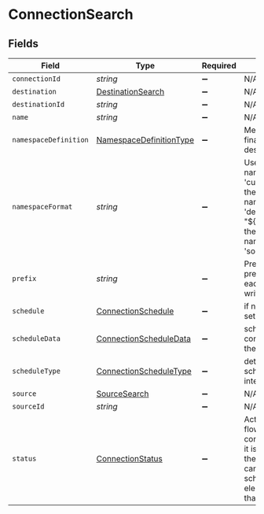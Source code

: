 # ConnectionSearch


## Fields

| Field                                                                                                                                                                                                                             | Type                                                                                                                                                                                                                              | Required                                                                                                                                                                                                                          | Description                                                                                                                                                                                                                       | Example                                                                                                                                                                                                                           |
| --------------------------------------------------------------------------------------------------------------------------------------------------------------------------------------------------------------------------------- | --------------------------------------------------------------------------------------------------------------------------------------------------------------------------------------------------------------------------------- | --------------------------------------------------------------------------------------------------------------------------------------------------------------------------------------------------------------------------------- | --------------------------------------------------------------------------------------------------------------------------------------------------------------------------------------------------------------------------------- | --------------------------------------------------------------------------------------------------------------------------------------------------------------------------------------------------------------------------------- |
| `connectionId`                                                                                                                                                                                                                    | *string*                                                                                                                                                                                                                          | :heavy_minus_sign:                                                                                                                                                                                                                | N/A                                                                                                                                                                                                                               |                                                                                                                                                                                                                                   |
| `destination`                                                                                                                                                                                                                     | [DestinationSearch](../../models/shared/destinationsearch.md)                                                                                                                                                                     | :heavy_minus_sign:                                                                                                                                                                                                                | N/A                                                                                                                                                                                                                               |                                                                                                                                                                                                                                   |
| `destinationId`                                                                                                                                                                                                                   | *string*                                                                                                                                                                                                                          | :heavy_minus_sign:                                                                                                                                                                                                                | N/A                                                                                                                                                                                                                               |                                                                                                                                                                                                                                   |
| `name`                                                                                                                                                                                                                            | *string*                                                                                                                                                                                                                          | :heavy_minus_sign:                                                                                                                                                                                                                | N/A                                                                                                                                                                                                                               |                                                                                                                                                                                                                                   |
| `namespaceDefinition`                                                                                                                                                                                                             | [NamespaceDefinitionType](../../models/shared/namespacedefinitiontype.md)                                                                                                                                                         | :heavy_minus_sign:                                                                                                                                                                                                                | Method used for computing final namespace in destination                                                                                                                                                                          |                                                                                                                                                                                                                                   |
| `namespaceFormat`                                                                                                                                                                                                                 | *string*                                                                                                                                                                                                                          | :heavy_minus_sign:                                                                                                                                                                                                                | Used when namespaceDefinition is 'customformat'. If blank then behaves like namespaceDefinition = 'destination'. If "${SOURCE_NAMESPACE}" then behaves like namespaceDefinition = 'source'.                                       | ${SOURCE_NAMESPACE}                                                                                                                                                                                                               |
| `prefix`                                                                                                                                                                                                                          | *string*                                                                                                                                                                                                                          | :heavy_minus_sign:                                                                                                                                                                                                                | Prefix that will be prepended to the name of each stream when it is written to the destination.                                                                                                                                   |                                                                                                                                                                                                                                   |
| `schedule`                                                                                                                                                                                                                        | [ConnectionSchedule](../../models/shared/connectionschedule.md)                                                                                                                                                                   | :heavy_minus_sign:                                                                                                                                                                                                                | if null, then no schedule is set.                                                                                                                                                                                                 |                                                                                                                                                                                                                                   |
| `scheduleData`                                                                                                                                                                                                                    | [ConnectionScheduleData](../../models/shared/connectionscheduledata.md)                                                                                                                                                           | :heavy_minus_sign:                                                                                                                                                                                                                | schedule for when the the connection should run, per the schedule type                                                                                                                                                            |                                                                                                                                                                                                                                   |
| `scheduleType`                                                                                                                                                                                                                    | [ConnectionScheduleType](../../models/shared/connectionscheduletype.md)                                                                                                                                                           | :heavy_minus_sign:                                                                                                                                                                                                                | determine how the schedule data should be interpreted                                                                                                                                                                             |                                                                                                                                                                                                                                   |
| `source`                                                                                                                                                                                                                          | [SourceSearch](../../models/shared/sourcesearch.md)                                                                                                                                                                               | :heavy_minus_sign:                                                                                                                                                                                                                | N/A                                                                                                                                                                                                                               |                                                                                                                                                                                                                                   |
| `sourceId`                                                                                                                                                                                                                        | *string*                                                                                                                                                                                                                          | :heavy_minus_sign:                                                                                                                                                                                                                | N/A                                                                                                                                                                                                                               |                                                                                                                                                                                                                                   |
| `status`                                                                                                                                                                                                                          | [ConnectionStatus](../../models/shared/connectionstatus.md)                                                                                                                                                                       | :heavy_minus_sign:                                                                                                                                                                                                                | Active means that data is flowing through the connection. Inactive means it is not. Deprecated means the connection is off and cannot be re-activated. the schema field describes the elements of the schema that will be synced. |                                                                                                                                                                                                                                   |